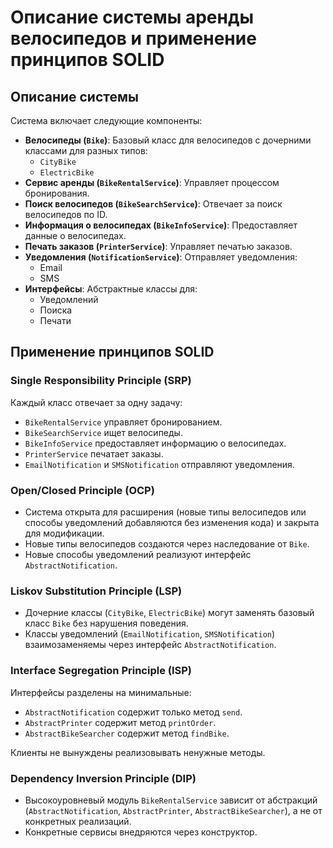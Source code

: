 # Описание системы аренды велосипедов и применение принципов SOLID

## Описание системы

Система включает следующие компоненты:

- **Велосипеды (`Bike`)**: Базовый класс для велосипедов с дочерними классами для разных типов:
  - `CityBike`
  - `ElectricBike`
- **Сервис аренды (`BikeRentalService`)**: Управляет процессом бронирования.
- **Поиск велосипедов (`BikeSearchService`)**: Отвечает за поиск велосипедов по ID.
- **Информация о велосипедах (`BikeInfoService`)**: Предоставляет данные о велосипедах.
- **Печать заказов (`PrinterService`)**: Управляет печатью заказов.
- **Уведомления (`NotificationService`)**: Отправляет уведомления:
  - Email
  - SMS
- **Интерфейсы**: Абстрактные классы для:
  - Уведомлений
  - Поиска
  - Печати

## Применение принципов SOLID

### Single Responsibility Principle (SRP)

Каждый класс отвечает за одну задачу:

- `BikeRentalService` управляет бронированием.
- `BikeSearchService` ищет велосипеды.
- `BikeInfoService` предоставляет информацию о велосипедах.
- `PrinterService` печатает заказы.
- `EmailNotification` и `SMSNotification` отправляют уведомления.

### Open/Closed Principle (OCP)

- Система открыта для расширения (новые типы велосипедов или способы уведомлений добавляются без изменения кода) и закрыта для модификации.
- Новые типы велосипедов создаются через наследование от `Bike`.
- Новые способы уведомлений реализуют интерфейс `AbstractNotification`.

### Liskov Substitution Principle (LSP)

- Дочерние классы (`CityBike`, `ElectricBike`) могут заменять базовый класс `Bike` без нарушения поведения.
- Классы уведомлений (`EmailNotification`, `SMSNotification`) взаимозаменяемы через интерфейс `AbstractNotification`.

### Interface Segregation Principle (ISP)

Интерфейсы разделены на минимальные:

- `AbstractNotification` содержит только метод `send`.
- `AbstractPrinter` содержит метод `printOrder`.
- `AbstractBikeSearcher` содержит метод `findBike`.

Клиенты не вынуждены реализовывать ненужные методы.

### Dependency Inversion Principle (DIP)

- Высокоуровневый модуль `BikeRentalService` зависит от абстракций (`AbstractNotification`, `AbstractPrinter`, `AbstractBikeSearcher`), а не от конкретных реализаций.
- Конкретные сервисы внедряются через конструктор.


